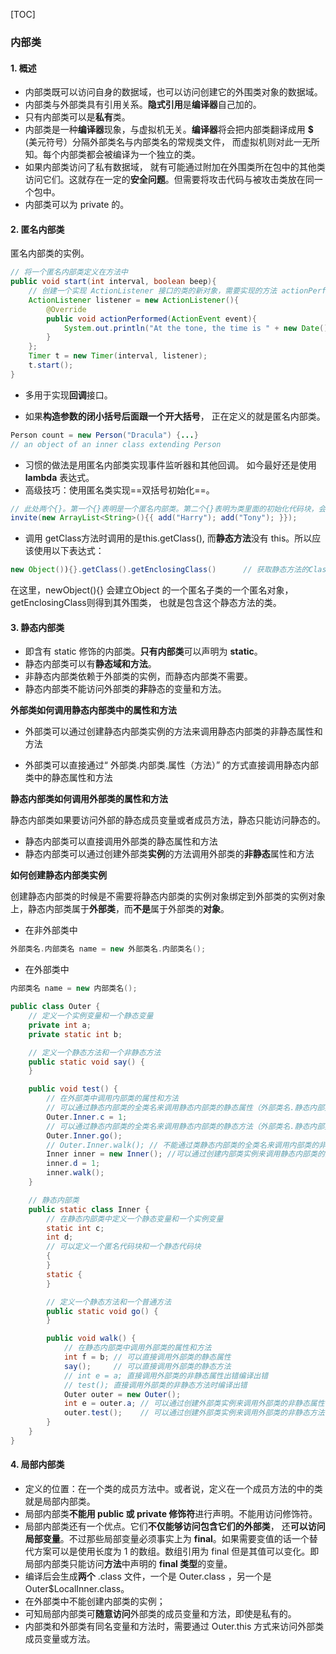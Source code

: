 [TOC]



### 内部类

#### 1. 概述

- 内部类既可以访问自身的数据域，也可以访问创建它的外围类对象的数据域。
- 内部类与外部类具有引用关系。**隐式引用**是**编译器**自己加的。
- 只有内部类可以是**私有**类。
- 内部类是一种**编译器**现象，与虚拟机无关。**编译器**将会把内部类翻译成用 **$** (美元符号）分隔外部类名与内部类名的常规类文件， 而虚拟机则对此一无所知。每个内部类都会被编译为一个独立的类。
- 如果内部类访问了私有数据域， 就有可能通过附加在外围类所在包中的其他类访问它们。这就存在一定的**安全问题**。但需要将攻击代码与被攻击类放在同一个包中。
- 内部类可以为 private 的。





#### 2. 匿名内部类

匿名内部类的实例。

```java
// 将一个匿名内部类定义在方法中
public void start(int interval, boolean beep){
    // 创建一个实现 ActionListener 接口的类的新对象，需要实现的方法 actionPerformed 定义在括号内
    ActionListener listener = new ActionListener(){
        @Override
        public void actionPerformed(ActionEvent event){
            System.out.println("At the tone, the time is " + new Date());
        }
    };
    Timer t = new Timer(interval, listener);
    t.start();
}
```

- 多用于实现**回调**接口。

- 如果**构造参数的闭小括号后面跟一个开大括号**， 正在定义的就是匿名内部类。

```java
Person count = new Person("Dracula") {...}
// an object of an inner class extending Person
```

- 习惯的做法是用匿名内部类实现事件监听器和其他回调。 如今最好还是使用 **lambda** 表达式。
- 高级技巧：使用匿名类实现==双括号初始化==。

```java
// 此处两个{}。第一个{}表明是一个匿名内部类。第二个{}表明为类里面的初始化代码块，会在构造对象时调用。
invite(new ArrayList<String>(){{ add("Harry"); add("Tony"); }});
```

- 调用 getClass方法时调用的是this.getClass(), 而**静态方法**没有 this。所以应该使用以下表达式：

```java
new Object()){}.getClass().getEnclosingClass()      // 获取静态方法的Class
```

在这里，newObject(){} 会建立Object 的一个匿名子类的一个匿名对象，getEnclosingClass则得到其外围类， 也就是包含这个静态方法的类。



#### 3. 静态内部类

- 即含有 static 修饰的内部类。**只有内部类**可以声明为 **static**。
- 静态内部类可以有**静态域和方法**。
- 非静态内部类依赖于外部类的实例，而静态内部类不需要。
- 静态内部类不能访问外部类的**非**静态的变量和方法。

**外部类如何调用静态内部类中的属性和方法**

- 外部类可以通过创建静态内部类实例的方法来调用静态内部类的非静态属性和方法

- 外部类可以直接通过“ 外部类.内部类.属性（方法）” 的方式直接调用静态内部类中的静态属性和方法

**静态内部类如何调用外部类的属性和方法**

静态内部类如果要访问外部的静态成员变量或者成员方法，静态只能访问静态的。

- 静态内部类可以直接调用外部类的静态属性和方法
- 静态内部类可以通过创建外部类**实例**的方法调用外部类的**非静态**属性和方法

**如何创建静态内部类实例**

创建静态内部类的时候是不需要将静态内部类的实例对象绑定到外部类的实例对象上，静态内部类属于**外部类**，而**不是**属于外部类的**对象**。

- 在非外部类中

```java
外部类名.内部类名 name = new 外部类名.内部类名();
```

- 在外部类中

```java
内部类名 name = new 内部类名();
```

```java
public class Outer {
    // 定义一个实例变量和一个静态变量
    private int a;
    private static int b;

    // 定义一个静态方法和一个非静态方法
    public static void say() {
    }

    public void test() {
        // 在外部类中调用内部类的属性和方法
        // 可以通过静态内部类的全类名来调用静态内部类的静态属性（外部类名.静态内部类名.属性）
        Outer.Inner.c = 1; 
        // 可以通过静态内部类的全类名来调用静态内部类的静态方法（外部类名.静态内部类名.方法）
        Outer.Inner.go(); 
        // Outer.Inner.walk(); // 不能通过类静态内部类的全类名来调用内部类的非静态属性和方法
        Inner inner = new Inner(); //可以通过创建内部类实例来调用静态内部类的非静态属性和方法
        inner.d = 1;
        inner.walk(); 
    }

    // 静态内部类
    public static class Inner {
        // 在静态内部类中定义一个静态变量和一个实例变量
        static int c;
        int d;
        // 可以定义一个匿名代码块和一个静态代码块
        {
        }
        static {
        }

        // 定义一个静态方法和一个普通方法
        public static void go() {
        }

        public void walk() {
            // 在静态内部类中调用外部类的属性和方法
            int f = b; // 可以直接调用外部类的静态属性
            say();     // 可以直接调用外部类的静态方法
            // int e = a; 直接调用外部类的非静态属性出错编译出错
            // test(); 直接调用外部类的非静态方法时编译出错
            Outer outer = new Outer();
            int e = outer.a; // 可以通过创建外部类实例来调用外部类的非静态属性
            outer.test();    // 可以通过创建外部类实例来调用外部类的非静态方法
        }
    }
}
```



#### 4. 局部内部类

- 定义的位置：在一个类的成员方法中。或者说，定义在一个成员方法的中的类就是局部内部类。
- 局部内部类**不能用 public 或 private 修饰符**进行声明。不能用访问修饰符。
- 局部内部类还有一个优点。它们**不仅能够访问包含它们的外部类**， 还**可以访问局部变量**。不过那些局部变量必须事实上为 **final**。如果需要变值的话一个替代方案可以是使用长度为 1 的数组。数组引用为 final 但是其值可以变化。即局部内部类只能访问**方法**中声明的 **final 类型**的变量。
- 编译后会生成**两个** .class 文件，一个是 Outer.class ，另一个是 Outer$LocalInner.class。
- 在外部类中不能创建内部类的实例；
- 可知局部内部类可**随意访问**外部类的成员变量和方法，即使是私有的。
- 内部类和外部类有同名变量和方法时，需要通过 Outer.this 方式来访问外部类成员变量或方法。





